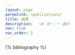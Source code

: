 ```yaml
---
layout: page
permalink: /publications/
title: 成果
description:   \# 共一、* 通讯 
nav: true
nav_order: 2
---
```


<!-- _pages/publications.md -->
<div class="publications">

{% bibliography %}

</div>
